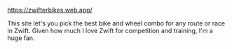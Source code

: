 https://zwifterbikes.web.app/

This site let's you pick the best bike and wheel combo for any route or race in Zwift. Given how much I love Zwift for competition and training, I'm a huge fan.